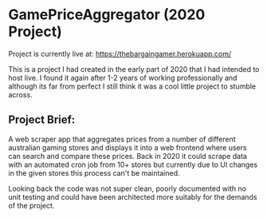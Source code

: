 # GamePriceAggregator (2020 Project)
Project is currently live at: https://thebargaingamer.herokuapp.com/

This is a project I had created in the early part of 2020 that I had intended to host live. 
I found it again after 1-2 years of working professionally and although its far from perfect I still think it was a cool little project to stumble across. 

## Project Brief:
A web scraper app that aggregates prices from a number of different australian gaming stores and displays it into a web frontend where users can search and compare these prices. Back in 2020 it could scrape data with an automated cron job from 10+ stores but currently due to UI changes in the given stores this process can't be maintained.

Looking back the code was not super clean, poorly documented with no unit testing and could have been architected more suitably for the demands of the project. 

